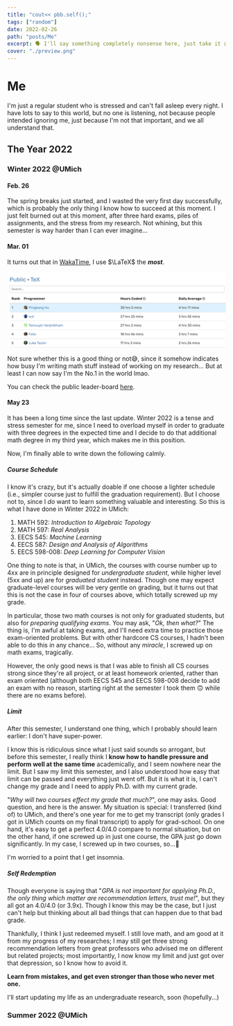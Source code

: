 ```yaml
---
title: "cout<< pbb.self();"
tags: ["random"]
date: 2022-02-26
path: "posts/Me"
excerpt: 🗣 I'll say something completely nonsense here, just take it as a joke.
cover: "./preview.png"
---
```


# Me

I'm just a regular student who is stressed and can't fall asleep every night. I have lots to say to this world, but no one is listening, not because people intended ignoring me, just because I'm not that important, and we all understand that.

## The Year 2022

### Winter 2022 @UMich

#### Feb. 26

The spring breaks just started, and I wasted the very first day successfully, which is probably the only thing I know how to succeed at this moment. I just felt burned out at this moment, after three hard exams, piles of assignments, and the stress from my research.
Not whining, but this semester is way harder than I can ever imagine...

#### Mar. 01

It turns out that in [WakaTime](https://wakatime.com), I use $\LaTeX$ the ***most***.
<p align="center">
	<img src="./figures/wakatime.png"/>
</p>
Not sure whether this is a good thing or not😅, since it somehow indicates how busy I'm writing math stuff instead of working on my research... But at least
I can now say I'm the No.1 in the world lmao.

You can check the public leader-board [here](https://wakatime.com/leaders/language/tex).

#### May 23

It has been a long time since the last update. Winter 2022 is a tense and stress semester for me, since I need to overload myself in order to graduate with three degrees in the expected time and I decide
to do that additional math degree in my third year, which makes me in this position.

Now, I'm finally able to write down the following calmly.

##### Course Schedule

I know it's crazy, but it's actually doable if one choose a lighter schedule (i.e., simpler course just to fulfill the graduation requirement). But I choose not to, since I *do* want to learn something valuable and interesting. So this is what I have done in Winter 2022 in UMich:

1. MATH 592: *Introduction to Algebraic Topology*
2. MATH 597: *Real Analysis*
3. EECS 545: *Machine Learning*
4. EECS 587: *Design and Analysis of Algorithms*
5. EECS 598-008: *Deep Learning for Computer Vision*

One thing to note is that, in UMich, the courses with course number up to 4xx are in principle designed for *undergraduate student*, while higher level (5xx and up) are for *graduated student* instead. Though one may expect graduate-level courses will be very gentle on grading, but it turns out that this is not the case in four of courses above, which totally screwed up my grade.

In particular, those two math courses is not only for graduated students, but also for *preparing qualifying exams*. You may ask, "*Ok, then what?*" The thing is, I'm awful at taking exams, and I'll need extra time to practice those exam-oriented problems. But with other hardcore CS courses, I hadn't been able to do this in any chance... So, without any *miracle*, I screwed up on math exams, tragically.

However, the only good news is that I was able to finish all CS courses strong since they're all project, or at least homework oriented, rather than exam oriented (although both EECS 545 and EECS 598-008 decide to add an exam with no reason, starting right at the semester I took them 🙃 while there are no exams before).

##### Limit

After this semester, I understand one thing, which I probably should learn earlier: I don't have super-power.

I know this is ridiculous since what I just said sounds so arrogant, but before this semester, I really think I **know how to handle pressure and perform well at the same time** academically, and I seem nowhere near the limit. But I saw my limit this semester, and I also understood how easy that limit can be passed and everything just went off. But it is what it is, I can't change my grade and I need to apply Ph.D. with my current grade.

"*Why will two courses effect my grade that much?*", one may asks. Good question, and here is the answer. My situation is special: I transferred (kind of) to UMich, and there's one year for me to get my transcript (only grades I got in UMich counts on my final transcript) to apply for grad-school. On one hand, it's easy to get a perfect 4.0/4.0 compare to normal situation, but on the other hand, if one screwed up in just one course, the GPA just go down significantly. In my case, I screwed up in two courses, so...🤮

I'm worried to a point that I get insomnia.

##### Self Redemption

Though everyone is saying that "*GPA is not important for applying Ph.D., the only thing which matter are recommendation letters, trust me!*", but they all got an 4.0/4.0 (or 3.9x). Though I know this may be the case, but I just can't help but thinking about all bad things that can happen due to that bad grade.

Thankfully, I think I just redeemed myself. I still love math, and am good at it from my progress of my researches; I may still get three strong recommendation letters from great professors who advised me on different but related projects; most importantly, I now know my limit and just got over that depression, so I know how to avoid it.

**Learn from mistakes, and get even stronger than those who never met one.**

I'll start updating my life as an undergraduate research, soon (hopefully...)

### Summer 2022 @UMich

